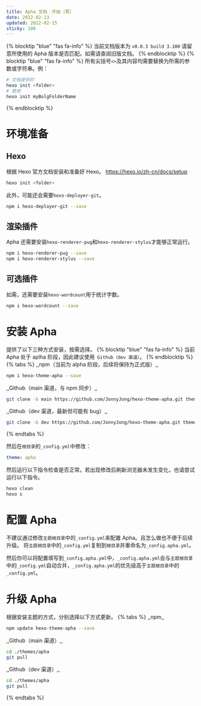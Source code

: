 ```yaml
---
title: Apha 文档：开始（零）
date: 2022-02-13
updated: 2022-02-15
sticky: 100
---
```

{% blocktip "blue" "fas fa-info" %}
当前文档版本为 `v0.0.3 build 3.100`
请留意所使用的 Apha 版本是否匹配。如需请查阅旧版文档。
{% endblocktip %}
{% blocktip "blue" "fas fa-info" %}
所有尖括号`<>`及其内容均需要替换为所需的参数或字符串。例：
```bash
# 文档提供的
hexo init <folder>
# 使用
hexo init myBolgFolderName
```
{% endblocktip %}
# 环境准备
## Hexo
根据 Hexo 官方文档安装和准备好 Hexo。
https://hexo.io/zh-cn/docs/setup

```bash
hexo init <folder>
```

此外，可能还会需要`hexo-deployer-git`。
```bash
npm i hexo-deployer-git --save
```

## 渲染插件
Apha 还需要安装`hexo-renderer-pug`和`hexo-renderer-stylus`才能够正常运行。
```bash
npm i hexo-renderer-pug --save
npm i hexo-renderer-stylus --save
```

## 可选插件
如需，还需要安装`hexo-wordcount`用于统计字数。
```bash
npm i hexo-wordcount --save
```

# 安装 Apha
提供了以下三种方式安装，按需选择。
{% blocktip "blue" "fas fa-info" %}
当前 Apha 处于 aplha 阶段，因此建议使用` Github（dev 渠道）`。
{% endblocktip %}
{% tabs %}
,,npm（当前为 alpha 阶段，后续将保持为正式版）,,
```bash
npm i hexo-theme-apha --save
```
,,Github（main 渠道，与 npm 同步）,,
```bash
git clone -b main https://github.com/JonnyJong/hexo-theme-apha.git themes/apha
```
,,Github（dev 渠道，最新但可能有 bug）,,
```bash
git clone -b dev https://github.com/JonnyJong/hexo-theme-apha.git themes/apha
```
{% endtabs %}

然后在`根目录`的`_config.yml`中修改：
```yml /_config.yml
theme: apha
```

然后运行以下指令检查是否正常。若出现修改后刷新浏览器未发生变化，也请尝试运行以下指令。
```bash
hexo clean
hexo s
```

# 配置 Apha
不建议通过修改`主题根目录`中的`_config.yml`来配置 Apha。且怎么做也不便于后续升级。
将`主题根目录`中的`_config.yml`复制到`根目录`并重命名为`_config.apha.yml`。

然后你可以将配置填写到`_config.apha.yml`中，`_config.apha.yml`会与`主题根目录`中的`_config.yml`自动合并，`_config.apha.yml`的优先级高于`主题根目录`中的`_config.yml`。

# 升级 Apha
根据安装主题的方式，分别选择以下方式更新。
{% tabs %}
,,npm,,
```bash
npm update hexo-theme-apha --save
```
,,Github（main 渠道）,,
```bash
cd ./themes/apha
git pull
```
,,Github（dev 渠道）,,
```bash
cd ./themes/apha
git pull
```
{% endtabs %}